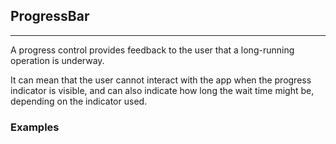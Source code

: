 ## ProgressBar

----

A progress control provides feedback to the user that a long-running operation is underway.

It can mean that the user cannot interact with the app when the progress indicator is visible, and can also indicate how long the wait time might be, depending on the indicator used.

### Examples
